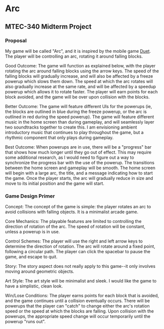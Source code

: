 # Arc
## MTEC-340 Midterm Project

### Proposal 

My game will be called "Arc", and it is inspired by the mobile game [Duet](https://www.duetgame.com/). The player will be controlling an arc, rotating it around falling blocks. 

Good Outcome: 
The game will function as explained below, with the player rotating the arc around falling blocks using the arrow keys. The speed of the falling blocks will gradually increase, and will also be affected by a freeze powerup which slows them down. The speed at which the arc rotates will also gradually increase at the same rate, and will be affected by a speedup powerup which allows it to rotate faster. The player will earn points for each block avoided, and the game will be over upon collision with the blocks. 

Better Outcome: 
The game will feature different UIs for the powerups (ie, the blocks are outlined in blue during the freeze powerup, or the arc is outlined in red during the speed powerup). The game will feature different music in the home screen than during gameplay, and will seamlessly layer two soundtracks together to create this. I am envisioning ambient introductory music that continues to play throughout the game, but a rhythmic component that only plays during gameplay.

Best Outcome: 
When powerups are in use, there will be a "progress" bar that shows how much longer until they go out of effect. This may require some additional research, as I would need to figure out a way to synchronize the progress bar with the use of the powerup. The transitions between the home screen and gameplay will be smooth. The home screen will begin with a large arc, the title, and a message indicating how to start the game. Once the player starts, the arc will gradually reduce in size and move to its initial position and the game will start. 

### Game Design Primer

Concept: 
The concept of the game is simple: the player rotates an arc to avoid collisions with falling objects. It is a minimalist arcade game. 

Core Mechanics:
The playable features are limited to controlling the direction of rotation of the arc. The speed of rotation will be constant, unless a powerup is in use. 

Control Schemes:
The player will use the right and left arrow keys to determine the direction of rotation. The arc will rotate around a fixed point, following a circular path. The player can click the spacebar to pause the game, and escape to quit.  

Story:
The story aspect does not really apply to this game--it only involves moving around geometric objects. 

Art Style:
The art style will be minimalist and sleek. I would like the game to have a simplistic, clean look. 

Win/Lose Conditions: 
The player earns points for each block that is avoided, and the game continues until a collision eventually occurs. There will be powerups that the player can "catch" to change either the arc's rotation speed or the speed at which the blocks are falling. Upon collision with the powerups, the appropriate speed change will occur temporarily until the powerup "runs out". 

